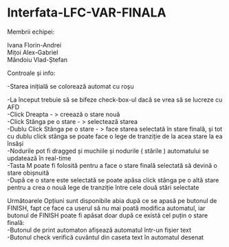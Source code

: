 # Interfata-LFC-VAR-FINALA

Membrii echipei:

Ivana Florin-Andrei <br>
Mițoi Alex-Gabriel <br>
Măndoiu Vlad-Ștefan <br>

Controale și info:

-Starea inițială se colorează automat cu roșu

-La început trebuie să se bifeze check-box-ul dacă se vrea să se lucreze cu AFD <br>
-Click Dreapta - > creează o stare nouă <br>
-Click Stânga pe o stare - > selectează starea <br>
-Dublu Click Stânga pe o stare - > face starea selectată în stare finală, și tot cu dublu click stânga se poate face o lege de tranziție de la acea stare la ea însăși <br>
-Nodurile pot fi dragged și muchiile și nodurile ( stările ) automatului se updatează în real-time <br>
-Tasta M poate fi folosită pentru a face o stare finală selectată să devină o stare obișnuită <br>
-După ce o stare este selectată se poate apăsa click stânga pe o altă stare pentru a crea o nouă lege de tranziție între cele două stări selectate <br> 

Următoarele Opțiuni sunt disponibile abia după ce se apasă pe butonul de FINISH, fapt ce face ca userul să nu mai poată modifica automatul, iar butonul de FINISH poate fi apăsat doar după ce există cel puțin o
stare finală: <br>
-Butonul de print automaton afișează automatul într-un fișier text <br>
-Butonul check verifică cuvântul din caseta text în automatul desenat <br>
